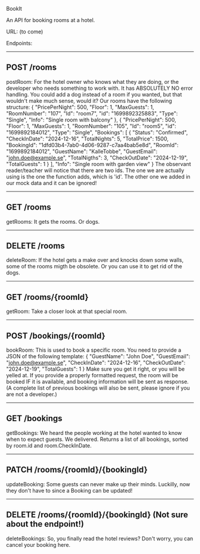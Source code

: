 BookIt

An API for booking rooms at a hotel.

URL: (to come)

Endpoints:

-------------
POST /rooms
-------------
postRoom:
For the hotel owner who knows what they are doing, or the developer who needs something to work with.
It has ABSOLUTELY NO error handling. You could add a dog instead of a room if you wanted, but that wouldn't make much sense, would it?
Our rooms have the following structure:
{
			"PricePerNight": 500,
			"Floor": 1,
			"MaxGuests": 1,
			"RoomNumber": "107",
			"Id": "room7",
			"id": "1699892325883",
			"Type": "Single",
			"Info": "Single room with balcony"
		},
		{
			"PricePerNight": 500,
			"Floor": 1,
			"MaxGuests": 1,
			"RoomNumber": "105",
			"Id": "room5",
			"id": "1699892184012",
			"Type": "Single",
			"Bookings": [
				{
					"Status": "Confirmed",
					"CheckInDate": "2024-12-16",
					"TotalNights": 5,
					"TotalPrice": 1500,
					"BookingId": "1dfd03b4-7ab0-4d06-9287-c7aa4bab5e8d",
					"RoomId": "1699892184012",
					"GuestName": "KalleTobbe",
					"GuestEmail": "john.doe@example.se",
					"TotalNigths": 3,
					"CheckOutDate": "2024-12-19",
					"TotalGuests": 1
				}
			],
			"Info": "Single room with garden view"
		}
The observant reader/teacher will notice that there are two ids. The one we are actually using is the one the function adds, which is 'id'. The other one we added in our mock data and it can be ignored!

-------------
GET /rooms
-------------
getRooms:
It gets the rooms. Or dogs.

-------------
DELETE /rooms
-------------
deleteRoom:
If the hotel gets a make over and knocks down some walls, some of the rooms migth be obsolete. Or you can use it to get rid of the dogs.

-------------
GET /rooms/{roomId}
-------------
getRoom:
Take a closer look at that special room.

-------------
POST /bookings/{roomId}
-------------
bookRoom:
This is used to book a specific room.
You need to provide a JSON of the following template:
{
"GuestName": "John Doe",
"GuestEmail": "john.doe@example.se",
"CheckInDate": "2024-12-16",
"CheckOutDate": "2024-12-19",
"TotalGuests": 1
}
Make sure you get it right, or you will be yelled at.
If you provide a properly formatted request, the room will be booked IF it is available, and booking information will be sent as response. (A complete list of previous bookings will also be sent, please ignore if you are not a developer.)

-------------
GET /bookings
-------------
getBookings:
We heard the people working at the hotel wanted to know when to expect guests. We delivered. Returns a list of all bookings, sorted by room.id and room.CheckInDate.

-------------
PATCH /rooms/{roomId}/{bookingId}
-------------
updateBooking:
Some guests can never make up their minds. Luckilly, now they don't have to since a Booking can be updated!

-------------
DELETE /rooms/{roomId}/{bookingId} (Not sure about the endpoint!)
-------------
deleteBookings:
So, you finally read the hotel reviews? Don't worry, you can cancel your booking here.



